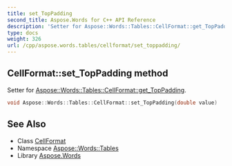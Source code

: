 ```yaml
---
title: set_TopPadding
second_title: Aspose.Words for C++ API Reference
description: 'Setter for Aspose::Words::Tables::CellFormat::get_TopPadding.'
type: docs
weight: 326
url: /cpp/aspose.words.tables/cellformat/set_toppadding/
---
```

## CellFormat::set_TopPadding method


Setter for [Aspose::Words::Tables::CellFormat::get_TopPadding](../get_toppadding/).

```cpp
void Aspose::Words::Tables::CellFormat::set_TopPadding(double value)
```

## See Also

* Class [CellFormat](../)
* Namespace [Aspose::Words::Tables](../../)
* Library [Aspose.Words](../../../)
